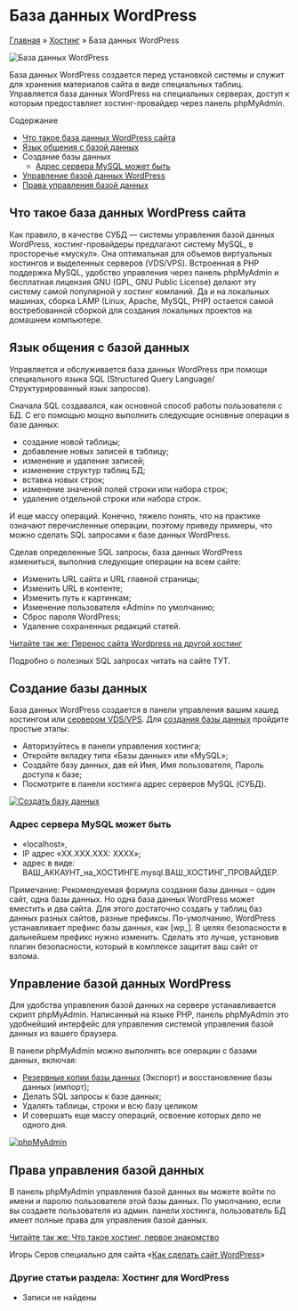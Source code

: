 # База данных WordPress

[Главная](https://www.wordpress-abc.ru/) » [Хостинг](https://www.wordpress-abc.ru/hosting) » База данных WordPress

![База данных WordPress](https://www.wordpress-abc.ru/wp-content/uploads/2014/02/wordpress-baza-dannyih.jpg)

База данных WordPress создается перед установкой  системы и служит для хранения материалов сайта в виде специальных таблиц. Управляется база данных WordPress на специальных серверах, доступ к которым предоставляет хостинг-провайдер через панель phpMyAdmin.

Содержание

- [Что такое база данных WordPress сайта](https://www.wordpress-abc.ru/hosting/baza-dannyih-wordpress.html#__WordPress)
- [Язык общения с базой данных](https://www.wordpress-abc.ru/hosting/baza-dannyih-wordpress.html#i)
- Создание базы данных
  - [Адрес сервера MySQL может быть](https://www.wordpress-abc.ru/hosting/baza-dannyih-wordpress.html#_MySQL)
- [Управление базой данных WordPress](https://www.wordpress-abc.ru/hosting/baza-dannyih-wordpress.html#__WordPress-2)
- [Права управления базой данных](https://www.wordpress-abc.ru/hosting/baza-dannyih-wordpress.html#i-3)

## Что такое база данных WordPress сайта

Как правило, в качестве СУБД — системы управления базой данных WordPress, хостинг-провайдеры предлагают систему  MySQL, в просторечье «мускул». Она оптимальная для объемов виртуальных хостингов и выделенных серверов (VDS/VPS). Встроенная в PHP поддержка MySQL, удобство управления через панель phpMyAdmin и бесплатная лицензия GNU (GPL, GNU Public License) делают эту систему самой популярной у хостинг компаний. Да и на локальных машинах, сборка LAMP (Linux, Apache, MySQL, PHP) остается самой востребованной сборкой для создания локальных проектов на домашнем компьютере.

## Язык общения с базой данных

Управляется и обслуживается база данных  WordPress при помощи специального языка SQL (Structured Query Language/Структурированный язык запросов).

Сначала SQL создавался, как основной способ работы пользователя с БД. С его помощью мощно выполнить следующие основные операции в базе данных:

- создание новой таблицы;
- добавление новых записей в таблицу;
- изменение и удаление записей;
- изменение структур таблиц БД;
- вставка новых строк;
- изменение значений полей строки или набора строк;
- удаление отдельной строки или набора строк.

И еще массу операций. Конечно, тяжело понять, что на практике означают перечисленные операции, поэтому приведу примеры, что можно сделать SQL  запросами к базе данных WordPress.

Сделав определенные SQL запросы, база данных WordPress измениться, выполнив следующие операции на всем сайте:

- Изменить URL сайта и URL главной страницы;
- Изменить URL в контенте;
- Изменить путь к картинкам;
- Изменение пользователя «Admin» по умолчанию;
- Сброс пароля WordPress;
- Удаление сохраненных редакций статей.

[Читайте так же:  Перенос сайта Wordpress на другой хостинг](https://www.wordpress-abc.ru/hosting/perenos-sajta-wordpress-na-drugoj-xosting.html)

Подробно о полезных SQL запросах читать на сайте ТУТ.

## Создание базы данных

База данных WordPress создается в панели управления вашим хашед хостингом или [сервером VDS/VPS](https://www.wordpress-abc.ru/ustanovka-wordpress/ustanovka-wordpress-na-vds-vps-server.html). Для [создания базы данных](https://www.wordpress-abc.ru/ustanovka-wordpress/ustanovka-wordpress-na-xosting.html) пройдите простые этапы:

- Авторизуйтесь в панели управления хостинга;
- Откройте вкладку  типа «Базы данных» или «MySQL»;
- Создайте базу данных, дав ей Имя, Имя пользователя, Пароль доступа к базе;
- Посмотрите в панели хостинга адрес серверов MySQL (СУБД).

[![Создать базу данных](https://www.wordpress-abc.ru/wp-content/uploads/2014/01/Sozdat-bazu-dannyih.png)](https://www.wordpress-abc.ru/wp-content/uploads/2014/01/Sozdat-bazu-dannyih.png)

### Адрес сервера MySQL может быть

- «localhost»,
-  IP адрес «XX.XXX.XXX: XXXX»;
-  адрес в виде: ВАШ_АККАУНТ_на_ХОСТИНГЕ.mysql.ВАШ_ХОСТИНГ_ПРОВАЙДЕР.

Примечание: Рекомендуемая формула создания базы данных – один сайт, одна базы данных. Но одна база данных WordPress может вместить и два сайта. Для этого достаточно создать у таблиц баз данных разных сайтов, разные префиксы. По-умолчанию, WordPress устанавливает префикс  базы данных, как  [wp_]. В целях безопасности в дальнейшем префикс нужно изменить. Сделать это лучше, установив плагин безопасности, который в комплексе защитит ваш сайт от взлома.

## Управление базой данных WordPress

Для удобства управления базой данных  на сервере устанавливается скрипт phpMyAdmin. Написанный на языке PHP, панель phpMyAdmin  это удобнейший интерфейс для управления системой управления базой данных из вашего браузера.

В панели phpMyAdmin можно выполнять все операции  с базами данных, включая:

- [Резервные копии базы данных](https://www.wordpress-abc.ru/administrirovanie/kak-bezopasno-redaktirovat-fajly-wordpress.html) (Экспорт) и восстановление базы данных (импорт);
- Делать SQL запросы к базе данных;
- Удалять таблицы, строки и всю базу целиком
- И совершать еще массу операций, освоение которых дело не одного дня.

[![phpMyAdmin](https://www.wordpress-abc.ru/wp-content/uploads/2014/02/phpMyAdmin-400x193.png)](https://www.wordpress-abc.ru/wp-content/uploads/2014/02/phpMyAdmin.png)

## Права управления базой данных

В панель phpMyAdmin  управления базой данных вы можете войти по имени и паролю пользователя  этой базы данных. По умолчанию, если вы создаете пользователя из админ. панели хостинга, пользователь БД  имеет полные права для управления базой данных.

[Читайте так же:  Что такое хостинг, первое знакомство](https://www.wordpress-abc.ru/hosting/chto-takoe-hosting-pervoe-znakomstvo.html)

Игорь Серов специально для сайта «[Как сделать сайт WordPress](https://www.wordpress-abc.ru/)»

### Другие статьи раздела: Хостинг для WordPress

- Записи не найдены